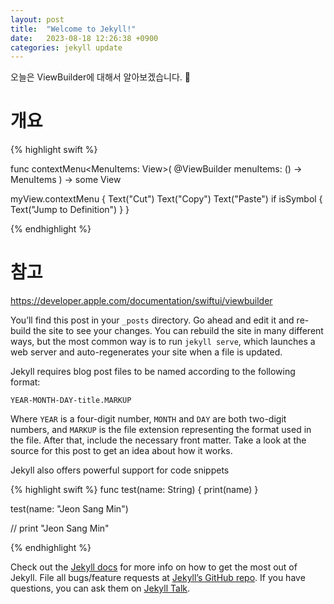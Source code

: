 ```yaml
---
layout: post
title:  "Welcome to Jekyll!"
date:   2023-08-18 12:26:38 +0900
categories: jekyll update
---
```


오늘은 ViewBuilder에 대해서 알아보겠습니다. 🐶

# 개요

{% highlight swift %}

func contextMenu<MenuItems: View>(
    @ViewBuilder menuItems: () -> MenuItems
) -> some View

myView.contextMenu {
    Text("Cut")
    Text("Copy")
    Text("Paste")
    if isSymbol {
        Text("Jump to Definition")
    }
}

{% endhighlight %}


# 참고
<https://developer.apple.com/documentation/swiftui/viewbuilder>


You’ll find this post in your `_posts` directory. Go ahead and edit it and re-build the site to see your changes. You can rebuild the site in many different ways, but the most common way is to run `jekyll serve`, which launches a web server and auto-regenerates your site when a file is updated.

Jekyll requires blog post files to be named according to the following format:

`YEAR-MONTH-DAY-title.MARKUP`

Where `YEAR` is a four-digit number, `MONTH` and `DAY` are both two-digit numbers, and `MARKUP` is the file extension representing the format used in the file. After that, include the necessary front matter. Take a look at the source for this post to get an idea about how it works.

Jekyll also offers powerful support for code snippets



{% highlight swift %}
func test(name: String) {
  print(name)
}

test(name: "Jeon Sang Min")

// print "Jeon Sang Min"

{% endhighlight %}

Check out the [Jekyll docs][jekyll-docs] for more info on how to get the most out of Jekyll. File all bugs/feature requests at [Jekyll’s GitHub repo][jekyll-gh]. If you have questions, you can ask them on [Jekyll Talk][jekyll-talk].

[jekyll-docs]: https://jekyllrb.com/docs/home
[jekyll-gh]:   https://github.com/jekyll/jekyll
[jekyll-talk]: https://talk.jekyllrb.com/
